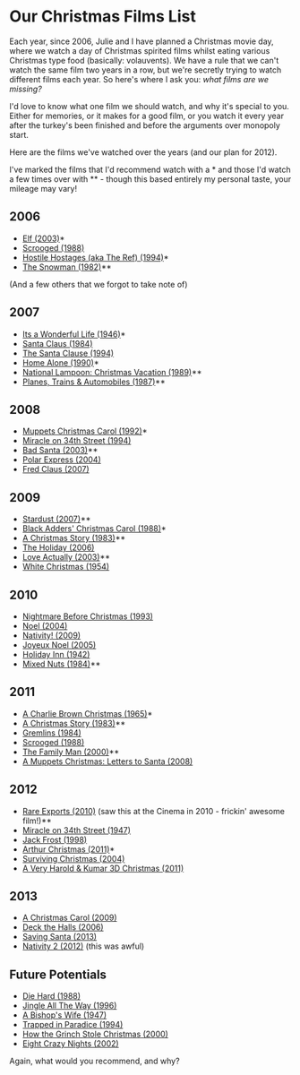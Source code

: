 # Our Christmas Films List

Each year, since 2006, Julie and I have planned a Christmas movie day, where we watch a day of Christmas spirited films whilst eating various Christmas type food (basically: volauvents). We have a rule that we can't watch the same film two years in a row, but we're secretly trying to watch different films each year. So here's where I ask you: *what films are we missing?*

<!--more-->

I'd love to know what one film we should watch, and why it's special to you. Either for memories, or it makes for a good film, or you watch it every year after the turkey's been finished and before the arguments over monopoly start.

Here are the films we've watched over the years (and our plan for 2012).

I've marked the films that I'd recommend watch with a \* and those I'd watch a few times over with \*\* - though this based entirely my personal taste, your mileage may vary!

## 2006

- [Elf (2003)](http://www.imdb.com/title/tt0319343/ "Elf (2003) - IMDb")*
- [Scrooged (1988)](http://www.imdb.com/title/tt0096061/ "Scrooged (1988) - IMDb")
- [Hostile Hostages (aka The Ref) (1994)](http://www.imdb.com/title/tt0110955/ "The Ref (1994) - IMDb")*
- [The Snowman (1982)](http://www.imdb.com/title/tt0084701/ "The Snowman (1982) - IMDb")**

(And a few others that we forgot to take note of)

## 2007

- [Its a Wonderful Life (1946)](http://www.imdb.com/title/tt0038650/ "It&#x27;s a Wonderful Life (1946) - IMDb")*
- [Santa Claus (1984)](http://www.imdb.com/title/tt0089961/ "Santa Claus (1985) - IMDb")
- [The Santa Clause (1994)](http://www.imdb.com/title/tt0111070/ "The Santa Clause (1994) - IMDb")
- [Home Alone (1990)](http://www.imdb.com/title/tt0099785/ "Home Alone (1990) - IMDb")*
- [National Lampoon: Christmas Vacation (1989)](http://www.imdb.com/title/tt0097958/ "Christmas Vacation (1989) - IMDb")**
- [Planes, Trains &amp; Automobiles (1987)](http://www.imdb.com/title/tt0093748/ "Planes, Trains &#x26; Automobiles (1987) - IMDb")**

## 2008

- [Muppets Christmas Carol (1992)](http://www.imdb.com/title/tt0104940/ "The Muppet Christmas Carol (1992) - IMDb")*
- [Miracle on 34th Street (1994)](http://www.imdb.com/title/tt0110527/ "Miracle on 34th Street (1994) - IMDb")
- [Bad Santa (2003)](http://www.imdb.com/title/tt0307987/ "Bad Santa (2003) - IMDb")**
- [Polar Express (2004)](http://www.imdb.com/title/tt0338348/ "The Polar Express (2004) - IMDb")
- [Fred Claus (2007)](http://www.imdb.com/title/tt0486583/ "Fred Claus (2007) - IMDb")

## 2009

- [Stardust (2007)](http://www.imdb.com/title/tt0486655/ "Stardust (2007) - IMDb")**
- [Black Adders' Christmas Carol (1988)](http://www.imdb.com/title/tt0094754/ "Blackadder&#x27;s Christmas Carol (TV 1988) - IMDb")*
- [A Christmas Story (1983)](http://www.imdb.com/title/tt0085334/ "A Christmas Story (1983) - IMDb")**
- [The Holiday (2006)](http://www.imdb.com/title/tt0457939/ "The Holiday (2006) - IMDb")
- [Love Actually (2003)](http://www.imdb.com/title/tt0314331/ "Love Actually (2003) - IMDb")**
- [White Christmas (1954)](http://www.imdb.com/title/tt0047673/ "White Christmas (1954) - IMDb")

## 2010

- [Nightmare Before Christmas (1993)](http://www.imdb.com/title/tt0107688/ "The Nightmare Before Christmas (1993) - IMDb")
- [Noel (2004)](http://www.imdb.com/title/tt0383534/ "Noel (2004) - IMDb")
- [Nativity! (2009)](http://www.imdb.com/title/tt1242447/ "Nativity! (2009) - IMDb")
- [Joyeux Noel (2005)](http://www.imdb.com/title/tt0424205/ "Joyeux Noel (2005) - IMDb")
- [Holiday Inn (1942)](http://www.imdb.com/title/tt0034862/ "Holiday Inn (1942) - IMDb")
- [Mixed Nuts (1984)](http://www.imdb.com/title/tt0110538/)**

## 2011

- [A Charlie Brown Christmas (1965)](http://www.imdb.com/title/tt0059026/)*
- [A Christmas Story (1983)](http://www.imdb.com/title/tt0085334/ "A Christmas Story (1983) - IMDb")**
- [Gremlins (1984)](http://www.imdb.com/title/tt0087363/)
- [Scrooged (1988)](http://www.imdb.com/title/tt0096061/ "Scrooged (1988) - IMDb")
- [The Family Man (2000)](http://www.imdb.com/title/tt0218967/)**
- [A Muppets Christmas: Letters to Santa (2008)](http://www.imdb.com/title/tt1292569/)

## 2012

- [Rare Exports (2010)](http://www.imdb.com/title/tt1401143/) (saw this at the Cinema in 2010 - frickin' awesome film!)**
- [Miracle on 34th Street (1947)](http://www.imdb.com/title/tt0039628/)
- [Jack Frost (1998)](http://www.imdb.com/title/tt0141109/ "Jack Frost (1998) - IMDb")
- [Arthur Christmas (2011)](http://www.imdb.com/title/tt1430607/)*
- [Surviving Christmas (2004)](http://uk.imdb.com/title/tt0252028/)
- [A Very Harold & Kumar 3D Christmas (2011)](http://www.imdb.com/title/tt1268799/)

## 2013

- [A Christmas Carol (2009)](http://www.imdb.com/title/tt1067106/)
- [Deck the Halls (2006)](http://www.imdb.com/title/tt0790604/)
- [Saving Santa (2013)](http://www.imdb.com/title/tt2204315/)
- [Nativity 2 (2012)](http://www.imdb.com/title/tt2089750/) (this was awful)

## Future Potentials

- [Die Hard (1988)](http://www.imdb.com/title/tt0095016/)
- [Jingle All The Way (1996)](http://www.imdb.com/title/tt0116705/ "Jingle All the Way (1996) - IMDb")
- [A Bishop's Wife (1947)](http://www.imdb.com/title/tt0039190/)
- [Trapped in Paradice (1994)](http://www.imdb.com/title/tt0111477/)
- [How the Grinch Stole Christmas (2000)](http://www.imdb.com/title/tt0170016/)
- [Eight Crazy Nights (2002)](http://www.imdb.com/title/tt0271263/?ref_=fn_al_tt_2)

Again, what would you recommend, and why?
